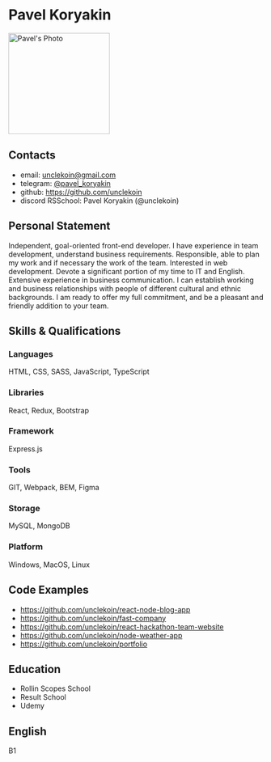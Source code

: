 # Pavel Koryakin

<img src="https://avatars3.githubusercontent.com/u/47181578?s=400&amp;u=c73a2738261e037755c480aa397a2a89d500f5c3&amp;v=4" alt="Pavel's Photo" width="200">

## Contacts

* email: <a href="mailto:unclekoin@gmail.com">unclekoin@gmail.com</a>
* telegram: [@pavel_koryakin](https://t.me/pavel_koryakin)
* github: https://github.com/unclekoin
* discord RSSchool: Pavel Koryakin (@unclekoin)

## Personal Statement

Independent, goal-oriented front-end developer. I have experience in team development, understand business requirements. Responsible, able to plan my work and if necessary the work of the team. Interested in web development. Devote a significant portion of my time to IT and English. Extensive experience in business communication. I can establish working and business relationships with people of different cultural and ethnic backgrounds. I am ready to offer my full commitment, and be a pleasant and friendly addition to your team.

## Skills & Qualifications
### Languages
HTML, CSS, SASS, JavaScript, TypeScript
### Libraries
React, Redux, Bootstrap
### Framework
Express.js
### Tools
GIT, Webpack, BEM, Figma
### Storage
MySQL, MongoDB
### Platform
Windows, MacOS, Linux
## Code Examples
* https://github.com/unclekoin/react-node-blog-app
* https://github.com/unclekoin/fast-company
* https://github.com/unclekoin/react-hackathon-team-website
* https://github.com/unclekoin/node-weather-app
* https://github.com/unclekoin/portfolio

## Education
* Rollin Scopes School
* Result School
* Udemy

## English
B1
